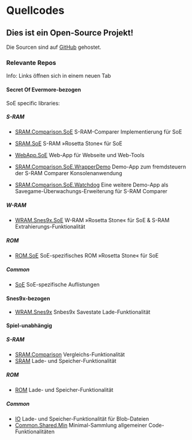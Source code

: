 ﻿# Quellcodes

## Dies ist ein Open-Source Projekt!

Die Sourcen sind auf <a href="https://github.com/CleanCodeX" target=_>GitHub</a> gehostet.

### Relevante Repos

Info: Links öffnen sich in einem neuen Tab

#### Secret Of Evermore-bezogen

SoE specific libraries:

##### S-RAM
* <a href="https://github.com/CleanCodeX/SRAM.Comparison.SoE" target=_>SRAM.Comparison.SoE</a> S-RAM-Comparer Implementierung für SoE
* <a href="https://github.com/CleanCodeX/SRAM.SoE" target=_>SRAM.SoE</a> S-RAM »Rosetta Stone« für SoE
* <a href="https://github.com/CleanCodeX/WebApp.SoE" target=_>WebApp.SoE</a> Web-App für Webseite und Web-Tools

* <a href="https://github.com/CleanCodeX/SRAM.Comparison.Media.WrapperDemo" target=_>SRAM.Comparison.SoE.WrapperDemo</a> Demo-App zum fremdsteuern der S-RAM Comparer Konsolenanwendung
* <a href="https://github.com/CleanCodeX/SRAM.Comparison.Media.Watchdog" target=_>SRAM.Comparison.SoE.Watchdog</a> Eine weitere Demo-App als Savegame-Überwachungs-Erweiterung für S-RAM Comparer

##### W-RAM
* <a href="https://github.com/CleanCodeX/WRAM.Snes9x.SoE" target=_>WRAM.Snes9x.SoE</a> W-RAM »Rosetta Stone« für SoE & S-RAM Extrahierungs-Funktionalität

##### ROM
* <a href="https://github.com/CleanCodeX/ROM.SoE" target=_>ROM.SoE</a> SoE-spezifisches ROM »Rosetta Stone« für SoE

##### Common
* <a href="https://github.com/CleanCodeX/SoE" target=_>SoE</a> SoE-spezifische Auflistungen

#### Snes9x-bezogen
* <a href="https://github.com/CleanCodeX/WRAM.Snes9x" target=_>WRAM.Snes9x</a> Snbes9x Savestate Lade-Funktionalität

#### Spiel-unabhängig

##### S-RAM
* <a href="https://github.com/CleanCodeX/SRAM.Comparison" target=_>SRAM.Comparison</a> Vergleichs-Funktionalität
* <a href="https://github.com/CleanCodeX/SRAM" target=_>SRAM</a> Lade- und Speicher-Funktionalität

##### ROM
* <a href="https://github.com/CleanCodeX/ROM" target=_>ROM</a> Lade- und Speicher-Funktionalität

##### Common
* <a href="https://github.com/CleanCodeX/IO" target=_>IO</a> Lade- und Speicher-Funktionalität für Blob-Dateien
* <a href="https://github.com/CleanCodeX/Common.Shared.Min" target=_>Common.Shared.Min</a> Minimal-Sammlung allgemeiner Code-Funktionalitäten